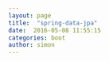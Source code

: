 ```yaml
---
layout: page
title:  "spring-data-jpa"
date:  2016-05-08 11:55:15
categories: boot
author: simon
---
```


